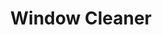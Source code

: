 ---
title: Window Cleaner
developer: Geepers Interactive Ltd
image: WindowCleaner.jpg
link: "http://geepersinteractive.co.uk/#!/windowcleaner"
ios: https://itunes.apple.com/gb/app/windowcleaner/id929962276
android: https://play.google.com/store/apps/details?id=com.geepers.WindowCleaner
---